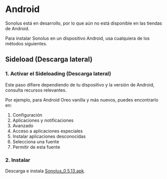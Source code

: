 # Android

Sonolus está en desarrollo, por lo que aún no está disponible en las tiendas de Android.

Para instalar Sonolus en un dispositivo Android, usa cualquiera de los métodos siguientes.

## Sideload (Descarga lateral)

### 1. Activar el Sideloading (Descarga lateral)

Este paso difiere dependiendo de tu dispositivo y la versión de Android, consulta recursos relevantes.

Por ejemplo, para Android Oreo vanilla y más nuevos, puedes encontrarlo en:

1. Configuración
2. Aplicaciones y notificaciones
3. Avanzado
4. Acceso a aplicaciones especiales
5. Instalar aplicaciones desconocidas
6. Selecciona una fuente
7. Permitir de esta fuente

### 2. Instalar

Descarga e instala [Sonolus_0.5.13.apk](https://sonolus.com/download/Sonolus_0.5.13.apk).
